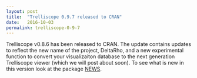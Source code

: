 ```yaml
---
layout: post
title:  "Trelliscope 0.9.7 released to CRAN"
date:   2016-10-03
permalink: trelliscope-0-9-7
---
```


Trelliscope v0.8.6 has been released to CRAN.  The update contains updates to reflect the new name of the project, DeltaRho, and a new experimental function to convert your visualizaiton database to the next generation Trelliscope viewer (which we will post about soon).  To see what is new in this version look at the package [NEWS](https://cran.r-project.org/web/packages/trelliscope/news.html).
